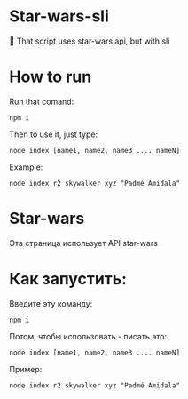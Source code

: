 # Star-wars-sli
🌠 That script uses star-wars api, but with sli
# How to run
  Run that comand:
  ```
  npm i
  ```
  Then to use it, just type:
  ```
  node index [name1, name2, name3 .... nameN]  
  ```
  Example:
  ```
  node index r2 skywalker xyz "Padmé Amidala"
  ```


# Star-wars
  Эта страница использует API star-wars
# Как запустить:
  Введите эту команду:
  ```
  npm i
  ```
  Потом, чтобы использовать - писать это:
  ```
  node index [name1, name2, name3 .... nameN]  
  ```
  Пример:
  ```
  node index r2 skywalker xyz "Padmé Amidala"
  ```

